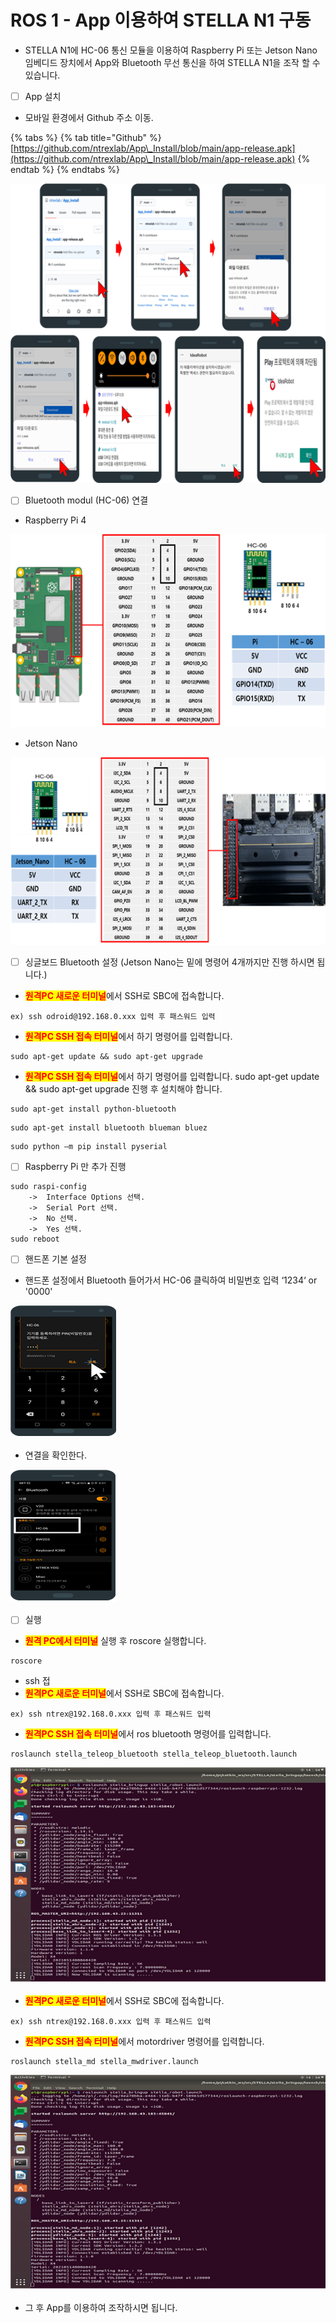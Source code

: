 # ROS 1 - App 이용하여 STELLA N1 구동

* STELLA N1에 HC-06 통신 모듈을 이용하여 Raspberry Pi 또는 Jetson Nano 임베디드 장치에서 App와 Bluetooth 무선 통신을 하여 STELLA N1을 조작 할 수 있습니다.

<!---->

* [ ] App 설치&#x20;

<!---->

* 모바일 환경에서 Github 주소 이동.

{% tabs %}
{% tab title="Github" %}
[https://github.com/ntrexlab/App\_Install/blob/main/app-release.apk](https://github.com/ntrexlab/App\_Install/blob/main/app-release.apk)
{% endtab %}
{% endtabs %}

![ ](../../.gitbook/assets/032.png)

* [ ] Bluetooth modul (HC-06) 연결

<!---->

* Raspberry Pi 4

![ ](../../.gitbook/assets/033.png)

* Jetson Nano

![ ](../../.gitbook/assets/034.png)

* [ ] 싱글보드 Bluetooth 설정 (Jetson Nano는 밑에 명령어 4개까지만 진행 하시면 됩니다.)

<!---->

* <mark style="color:red;">**원격PC 새로운 터미널**</mark>에서 SSH로 SBC에 접속합니다.

```
ex) ssh odroid@192.168.0.xxx 입력 후 패스워드 입력
```

* <mark style="color:red;">**원격PC SSH 접속 터미널**</mark>에서 하기 명령어를 입력합니다. &#x20;

```
sudo apt-get update && sudo apt-get upgrade
```

* <mark style="color:red;">**원격PC SSH 접속 터미널**</mark>에서 하기 명령어를 입력합니다.  sudo apt-get update && sudo apt-get upgrade 진행 후 설치해야 합니다.

```
sudo apt-get install python-bluetooth
```

```
sudo apt-get install bluetooth blueman bluez
```

```
sudo python –m pip install pyserial
```

* [ ] Raspberry Pi 만 추가 진행 &#x20;

```
sudo raspi-config
    ->  Interface Options 선택.
    ->  Serial Port 선택.
    ->  No 선택.
    ->  Yes 선택.
sudo reboot
```

* [ ] 핸드폰 기본 설정&#x20;

<!---->

* 핸드폰 설정에서 Bluetooth 들어가서 HC-06 클릭하여 비밀번호 입력 ‘1234‘ or '0000'

![ ](../../.gitbook/assets/051.png)

* 연결을 확인한다.&#x20;

![ ](../../.gitbook/assets/052.png)



* [ ] 실행&#x20;

<!---->

* <mark style="color:red;">**원격 PC에서 터미널**</mark> 실행 후 roscore 실행합니다.

```
roscore
```

* ssh 접
* <mark style="color:red;">**원격PC 새로운 터미널**</mark>에서 SSH로 SBC에 접속합니다.

```
ex) ssh ntrex@192.168.0.xxx 입력 후 패스워드 입력
```

* <mark style="color:red;">**원격PC SSH 접속 터미널**</mark>에서 ros bluetooth 명령어를 입력합니다. &#x20;

```
roslaunch stella_teleop_bluetooth stella_teleop_bluetooth.launch
```

![ ](../../.gitbook/assets/022.png)

* <mark style="color:red;">**원격PC 새로운 터미널**</mark>에서 SSH로 SBC에 접속합니다.

```
ex) ssh ntrex@192.168.0.xxx 입력 후 패스워드 입력
```

* <mark style="color:red;">**원격PC SSH 접속 터미널**</mark>에서 motordriver 명령어를 입력합니다. &#x20;

```
roslaunch stella_md stella_mwdriver.launch
```

![ ](../../.gitbook/assets/022.png)

* 그 후 App를 이용하여 조작하시면 됩니다.&#x20;

